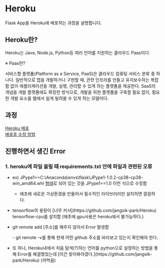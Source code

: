 # **Heroku**
Flask App을 Heroku에 배포하는 과정을 설명합니다.

## Heroku란?
Heroku는 Java, Node.js, Python등 여러 언어를 지원하는 클라우드 Paas이다.

※ Paas란?

서비스형 플랫폼(Platform as a Service, PaaS)은 클라우드 컴퓨팅 서비스 분류 중 하나다. 일반적으로 앱을 개발하거나 구현할 때, 관련 인프라를 만들고 유지보수하는 복잡함 없이 애플리케이션을 개발, 실행, 관리할 수 있게 하는 플랫폼을 제공한다. SaaS의 개념을 개발 플랫폼에도 확장한 방식으로, 개발을 위한 플랫폼을 구축할 필요 없이, 필요한 개발 요소를 웹에서 쉽게 빌려쓸 수 있게 하는 모델이다.

## 과정

[Heroku 배포](https://ebbnflow.tistory.com/220)
<br>
[배포후 수정 방법](https://velog.io/@ansfls/Heroku%EB%A1%9C-%EA%B0%84%EB%8B%A8%ED%95%98%EA%B2%8C-%EC%9B%B9-%EC%82%AC%EC%9D%B4%ED%8A%B8-%EB%B0%B0%ED%8F%AC%ED%95%98%EA%B8%B0)

## 진행하면서 생긴 Error

### 1. heroku에 파일 올릴 때 requirements.txt 안에 파일과 관련된 오류

- ex) JPype1==C:\Anaconda\envs\flask\JPype1-1.0.2-cp38-cp38-win_amd64.whl [형태](https://github.com/jangsik-park/Heroku)로 되어 있는 것을 JPype1==1.0 이런 식으로 수정함
  - 애초에 새로운 가상환경을 만들어서 필수적인 라이브러리만 설치하면 깔끔하다.<br>
- <p>tensorflow의 용량이 [너무 커서](https://github.com/jangsik-park/Heroku) tensorflow-cpu를 설치함 (애초에 gpu사용은 heroku에서 불가능하다.) <br></p>
- <p>git remote add [주소]를 해주지 않아서 Error 발생함</p>
  - git remote -v를 통해 현재 어떤 github 주소를 바라보고 있는지 확인해야 한다.<br>
  
- <p> 또 하나, Heroku내에서 처음 탐색(?)하는 언어를 python으로 설정하는 방법을 통해 Error를 해결했었는데 [이건 찾아봐야겠다.](https://github.com/jangsik-park/Heroku) (까먹음)     </p>  
  
